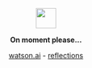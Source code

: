 <p align="center">
	<img width="40" src="https://github.githubassets.com/assets/mona-loading-default-c3c7aad1282f.gif">
<p align="center">
    <strong>On moment please...</strong>
</p>
<p align="center">
	<a href="https://guillaume.sh/watson" target="_blank" >watson.ai</a> -
	<a href="https://latent.blog" target="_blank" >reflections</a>
</p>

